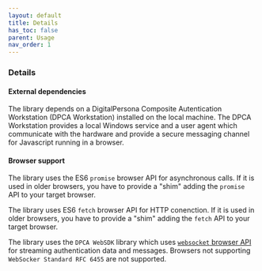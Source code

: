 ```yaml
---
layout: default
title: Details
has_toc: false
parent: Usage
nav_order: 1
---
```


### Details

#### External dependencies

The library depends on a DigitalPersona Composite Autentication Workstation (DPCA Workstation)
installed on the local machine. The DPCA Workstation provides a local Windows service and a user agent
which communicate with the hardware and provide a secure messaging channel for Javascript running
in a browser.

#### Browser support

The library uses the ES6 `promise` browser API for asynchronous calls. If it is used in older browsers,
you have to provide a "shim" adding the `promise` API to your target browser.

The library uses ES6 `fetch` browser API for HTTP conenction. If it is used in older browsers,
you have to provide a "shim" adding the `fetch` API to your target browser.

The library uses the `DPCA WebSDK` library which uses [`websocket` browser API](https://developer.mozilla.org/en-US/docs/Web/API/WebSockets_API)
for streaming authentication data and messages. Browsers not supporting `WebSocker Standard RFC 6455`
are not supported.
